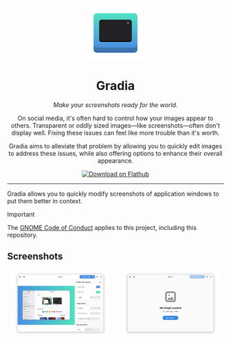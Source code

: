 <p align="center">
  <img src="data/icons/hicolor/scalable/apps/be.alexandervanhee.gradia.svg" alt="Gradia Logo" height="128">
</p>

<h1 align="center">Gradia</h1>
<p align="center"><em>Make your screenshots ready for the world.</em></p>

<p align="center">
  On social media, it's often hard to control how your images appear to others.
  Transparent or oddly sized images—like screenshots—often don't display well.
  Fixing these issues can feel like more trouble than it's worth.
</p>

<p align="center">
  Gradia aims to alleviate that problem by allowing you to quickly edit images to address these issues,
  while also offering options to enhance their overall appearance.
</p>

<p align="center">
  <a href="https://flathub.org/apps/be.alexandervanhee.gradia">
    <img width="190" alt="Download on Flathub" src="https://flathub.org/api/badge?locale=en" />
  </a>
</p>


---

Gradia allows you to quickly modify screenshots of application windows to put them better in context.

> [!IMPORTANT]
> The [GNOME Code of Conduct](https://conduct.gnome.org) applies to this project, including this repository.

## Screenshots

<p align="center">
  <img src="screenshots/showcase.webp" alt="Showcase screenshot" style="width:45%; margin-right: 5%;">
  <img src="screenshots/home.webp" alt="Home screenshot" style="width:45%;">
</p>
